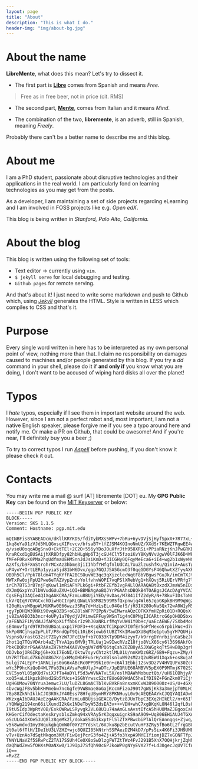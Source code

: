 ```yaml
---
layout: page
title: "About"
description: "This is what I do."
header-img: "img/about-bg.jpg"
---
```

# About the name
**LibreMente**, what does this mean? 
Let's try to dissect it.
* The first part is [**Libre**](https://en.wikipedia.org/wiki/Libre_(word)) comes from Spanish and means *Free*.
> Free as in free beer, not in price (cit. RMS)

* The second part, [**Mente**](https://es.wikipedia.org/wiki/Mente), comes from Italian and it means *Mind*.

* The combination of the two, **libremente**, is an adverb, still in Spanish, meaning *Freely*.
            
Probably there can't be a better name to describe me and this blog.

# About me 
I am a PhD student, passionate about disruptive technologies and their
applications in the real world. I am particularly fond on learning technologies
as you may get from the posts.

As a developer, I am maintaining a set of side projects
regarding eLearning and I am involved in 
FOSS projects like e.g. *Open edX*. 

This blog is being written in *Stanford, Palo Alto, California.*

# About the blog
This blog is written using the following set of tools:
* Text editor -> currently using ``vim``.
* ``$ jekyll serve`` for local debugging and testing.
* ``Github pages`` for remote serving.
            
And that's about it! I just need to write some markdown and push to Github which, using [*Jekyll*](https://jekyllrb.com)
generates the HTML. Style is written in LESS which compiles to CSS and that's it.

# Purpose 
Every single word written in here has to be interpreted as my own personal point of view, nothing more than that. 
I claim no responsibility on damages caused to machines and/or people generated by this blog. If you try a *dd* command
in your shell, please do it if **and only if** you know what you are doing, I don't want to be accused of wiping hard disks all over 
the planet! 

# Typos
I *hate* typos, especially if I see them in important website around the web. However, since I am not a perfect robot and, 
most important, I am not a native English speaker, please forgive me if you see a typo around here and notify me. Or make a PR 
on Github, that could be awesome! And if you're near, I'll definitely buy you a beer ;)

To try to correct typos I run [*Aspell*](http://aspell.net) before pushing, if you don't know it please check it out.
	
# Contacts
You may write me a mail @ surf [AT] libremente [DOT] eu.
My **GPG Public Key** can be found on the [MIT
Keyserver](https://pgp.mit.edu/pks/lookup?op=vindex&search=0x3F17398BBBC0548E)
or below:

```
-----BEGIN PGP PUBLIC KEY
BLOCK-----
Version: SKS 1.1.5
Comment: Hostname: pgp.mit.edu

mQINBFis8YABEADcm/dKllKRYKD5/fdiTybMXs5WPv+7bRu+6yvDVjSjHyfSpxX+7R77xL+3
1kq8eYa91zVJd5MLQGnsqXIFcvcv/bfsaBT+lfZJSM4KOInoNmUZ/XXdSr7KEWZTRgwEE4wG
q/vsoU0oqoABgSnvO+CktTEl+2C2O+556yYDoJOuXfrJth958XRSi+PPiaRNzjKnJPwGRKBb
KraRCxd1gBUSAijhXR8Dfpy82hbHLgWp6T3jcGU4ClY5fzoiKvY8KyNVvUgwV0lFJK6D4WFw
fMFeF0Rvk0PMa2hqUdfmaUEHMSnnJdJsiKmD+Y3ICGHy0QFqyMeEca6+iI4+wg2b1xWyeNGG
AzXfs/b9FXnStrohrMCxAz3hbme3jiIIhbfYHfqfnlUdCAL7xuZlzushfKu/QiniA+AusTg1
uP4yoY+OrtLERo1yyiaSjd81bH6Dvx/ggp7GQJJ5A5GcmO3f0qgGDGYsF46QhwtXZfyyAXH+
OB9h5Cl/Ppk78ldm4TYqKYfFA2BCSOuvWE3qc3qXjzclecWqtF8bVBgwsPGuJk/imCmTXJt7
MWTxFw0ojFpU2Pwe6eTAZVypZndvYolfvhvWOPI7vqPSlXRebVg1+hXQvj5RiUErVPRfg7lq
irCh7BTG3rB7njFqKuwl1mRiAFYPLk6gi+RtbFZEfbIvgR4LlQARAQABtBxzdXJmaW5nIDxz
dXJmQGxpYnJlbWVudGUuZXU+iQI+BBMBAgAoBQJYrPGAAhsDBQkB4TOABgsJCAcDAgYVCAIJ
CgsEFgIDAQIeAQIXgAAKCRA/FzmLu8BUjiYED/9vDas/M7841IfZ2dyR/N+78kuFIDsToNCC
LkVrQIqR7OVGCxchDiwHGCIrpRLQNuLVb8M82599M5fQxpnwjq4Wl65JqoGKpkBH9M9qWgZX
t20qHivpWBgpWLMUKRw0E66wzz3SRq7d+HzLsELu94GefS/jH3IX28OoNaSQx72wA0W1yM5M
+gy7pDHQW39NXi90vqAQZDS+oG28lsWFPPIPpN/5wEMwraAQzCOFKXfmHZpRi01D+RQQsX+k
jv8ZsA9BO3b3ncr4oUPy1a70ydjVJVimwEFFuy9WSnTig4nC0PNgIJCARtrcG6pOHODSbxw+
/aFENh2FiM/dAUJfAPKpXiffhb6rIz9hJ0aNRLrfMqYvUW41Y0bHc/uaEcAEWE/7SXb4MoUe
sE4muvfgrd9TRTNSUBGaLuxp17FDF3++XsqkUcTCiKpaK7I0fEr5oPfHexo5rpbikWc+d7d6
SkPpGNCjhsp2pPLbT/P8ndQpT9Qi10iBKjowb5tUBZTKkIMauQXUBqM3e1ptu5gYM7QUHjAc
Vspns0/rastG32st7ZGyYzW7JFcEUyf+b7C033KTp9DM4izyyT/k9rrgDYnrbijnGaSbzJOz
2hot1q7TQsVDArb4aZjTYvA1ps6MV9jTRLUaj1w9IwcRVzZ18fjo8ViX66cy6l3696AkfOq9
PbkCDQRYrPGAARAAsZH7Nth4XA8VOyqUW7dMPQ6tqCshZ0ZB8yA5JXWGgkqTt5HwB0p3grhb
ODJvbojORGIRpjGk+XsI7EoNI/Oktw7syvChtzktlML01U/nnKWDzGRZ/6B9+Fqzu+ZMy/RE
UY7RTfbVLd7k6Z0A8G7KnjxHMgOHbFFu5rH/xVBlsnluW92sM2zQ2uREWd1Xqx6+os8ujaNi
5ulgj74LEpY+1ARNLiys0oG6xABcRc0PP99k1e0n+c6Al1Ebbj12sv3Dz7V4HVQUPx30ZcCG
wYc3P9hcKiQoD4WL7Fu8IWiAVsaPq6UlyJ+aDTc/JpEQRUE68AMBVV5pEX0P9MTmjK702S2/
EVC5yoYL05pKQd7viXJfTa4aDYLf5d3wWVNATvL5X/eslMBAWhMobuztQb//uH61OBhjyAYH
xoQ5+aLd1kpzk8Nsd2Gb5YUcs+1SGhYrwscS2cfEUoG09WdAC5heIfDI9Z+FGnZkm07iCjtm
UgHGUMow70NYrua3emwc7LU/luDZL8GmACTblKvBVkFn8nsxmKCxW3890000z+US/U+4GXy5
4bvcWgJFBv5bhKHMmebw7ncGgfe9VWBmae8oGajKccmFizoJ90t7gWSjKk3a3mejpT0MLHi6
78p88ZkNhIklkCJO3K0kJY40Ess78HfgUBymHRY8PKNHuyL0x9cAEQEAAYkCJQQYAQIADwUC
WKzxgAIbDAUJAeEzgAAKCRA/FzmLu8BUjsiGEAC8/Dytz8JUxTbpC3EXq2HIkEl2/n+65Il1
/YQWWg2194xn66ilXundI2kGx1NDeTbyW5ZdsEA3v+++VDH+whC7xgBKqKLON46l2qfL0sQe
I9tU5Idp3WpRtV0B/EskQWRwLSRyvgk2VL68U1u74aAmGLsAvstIfcA5hHUOMaZJBgoxCa88
KHGerCifOdectaKeskrysblsZmkq94xVRAy5rK3qqxuignkS9aA9O9+Uq806EHiAUJ4TGXAQ
oScULG4OXOe53UQ8lz8geMk2l/dokaES461kxptFl5lZTXPBwcbiPTAlQrEAnnggs+Zjwq/g
v5k8wmdxdImy3WqukgbqOmW0f0XY2YYdskt/6VJku8p2bEcutVuHF3ZRy5fBo6tL2frgGBUI
2t0al6fTlH/IDeIbU3LVZHZ+wjc8QUZI85kNtrhSSPAezDZM4kD7/pPsSix4K6Fi3JH9UMEx
vTv+UznAo7dSqtMkqom3KM/FiwQejPcrG3fo4Zj+A5fo3YxpA9MYE1YiomjDZ7xGONFTfpJ9
TNNYLNaVZf5SRwPcZ2TA17SSUh4CeOX8oSwDlzgFWTZtTWz4FvJ291B5XnX7OQHjkrjZqNhF
daQhWdZew5fOHXsM0aNXw0/1J9IpJ7SfQh90c6PJkoWP0gNYyEVX27f+Ld30gecJqUVTCfAe
iQ==
=RvZZ
-----END PGP PUBLIC KEY BLOCK-----
```
